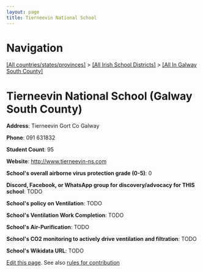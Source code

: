 ```yaml
---
layout: page
title: Tierneevin National School
---
```

# Navigation

[[All countries/states/provinces]](../../..) > [[All Irish School Districts]](../..) > [[All In Galway South County]](..)

# Tierneevin National School (Galway South County)

**Address**: Tierneevin Gort Co Galway

**Phone**: 091 631832

**Student Count**: 95

**Website**: <http://www.tierneevin-ns.com>

**School's overall airborne virus protection grade (0-5)**: 0

**Discord, Facebook, or WhatsApp group for discovery/advocacy for THIS school**: TODO

**School's policy on Ventilation**: TODO

**School's Ventilation Work Completion**: TODO

**School's Air-Purification**: TODO

**School's CO2 monitoring to actively drive ventilation and filtration**: TODO

**School's Wikidata URL**: TODO


[Edit this page](https://github.com/ventilate-schools/Ireland/edit/main/./Galway_South_County/Tierneevin_National_School.md). See also [rules for contribution](../../../contribution-rules/)